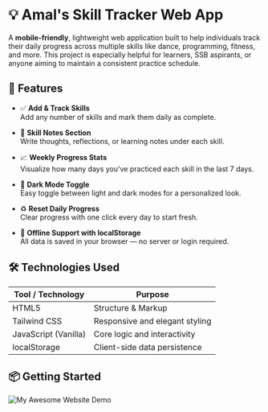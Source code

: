 # 💡 Amal's Skill Tracker Web App

A **mobile-friendly**, lightweight web application built to help individuals track their daily progress across multiple skills like dance, programming, fitness, and more. This project is especially helpful for learners, SSB aspirants, or anyone aiming to maintain a consistent practice schedule.

## 🚀 Features

- ✅ **Add & Track Skills**  
  Add any number of skills and mark them daily as complete.

- 📒 **Skill Notes Section**  
  Write thoughts, reflections, or learning notes under each skill.

- 📈 **Weekly Progress Stats**  
  Visualize how many days you've practiced each skill in the last 7 days.

- 🌙 **Dark Mode Toggle**  
  Easy toggle between light and dark modes for a personalized look.

- ♻️ **Reset Daily Progress**  
  Clear progress with one click every day to start fresh.

- 💾 **Offline Support with localStorage**  
  All data is saved in your browser — no server or login required.

## 🛠 Technologies Used

| Tool / Technology     | Purpose                             |
|-----------------------|-------------------------------------|
| HTML5                 | Structure & Markup                  |
| Tailwind CSS          | Responsive and elegant styling      |
| JavaScript (Vanilla)  | Core logic and interactivity        |
| localStorage          | Client-side data persistence        |

## 📦 Getting Started

![My Awesome Website Demo](https://abyssdrn.github.io/Skill-Tracker-App/)
